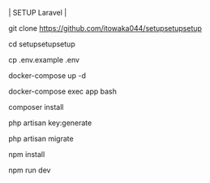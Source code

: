 | SETUP Laravel |


git clone https://github.com/itowaka044/setupsetupsetup


cd setupsetupsetup


cp .env.example .env


docker-compose up -d


docker-compose exec app bash


composer install


php artisan key:generate


php artisan migrate


npm install


npm run dev
